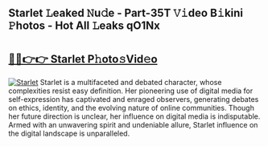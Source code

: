## Starlet 𝙻eaked 𝙽u𝚍e - Part-35T 𝚅𝚒deo B𝚒kini 𝙿hotos - Hot All 𝙻eaks qO1Nx

# <h2><a href="http://ld4ztc.urlbe.top/?page=Starlet">🔗🔗👉👉 Starlet P𝚑oto𝚜Vid𝚎o</a></h2>

[![Starlet](https://i.imgur.com/eBuTRDB.gif)](http://ld4ztc.urlbe.top/?page=Starlet)
Starlet is a multifaceted and debated character, whose complexities resist easy definition. Her pioneering use of digital media for self-expression has captivated and enraged observers, generating debates on ethics, identity, and the evolving nature of online communities. Though her future direction is unclear, her influence on digital media is indisputable. Armed with an unwavering spirit and undeniable allure, Starlet influence on the digital landscape is unparalleled.
